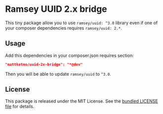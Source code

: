 # Ramsey UUID 2.x bridge

This tiny package allow you to use `ramsey/uuid: ^3.0` library
even if one of your composer dependencies requires `ramsey/uuid: 2.*`.

## Usage

Add this dependencies in your composer.json requires section:

```json
"mattketmo/uuid-2x-bridge": "*@dev"
```

Then you will be able to update `ramsey/uuid` to `^3.0`.

## License

This package is released under the MIT License.
See the [bundled LICENSE file](LICENSE) for details.
